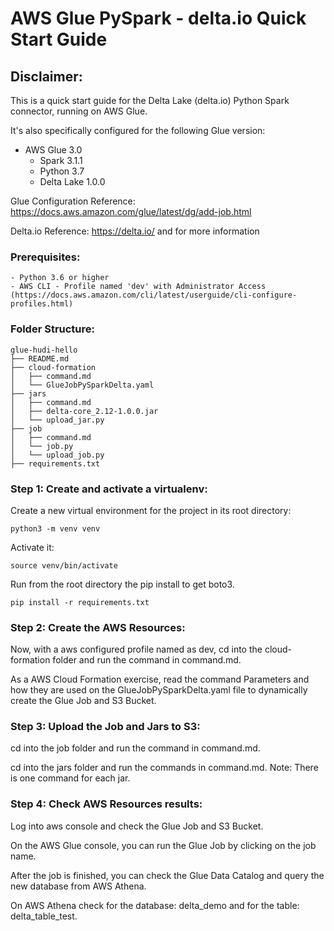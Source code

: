 # AWS Glue PySpark - delta.io Quick Start Guide

## Disclaimer:
This is a quick start guide for the Delta Lake (delta.io) Python Spark connector, running on AWS Glue.

It's also specifically configured for the following Glue version:
- AWS Glue 3.0
    * Spark 3.1.1
    * Python 3.7
    * Delta Lake 1.0.0

Glue Configuration Reference: https://docs.aws.amazon.com/glue/latest/dg/add-job.html

Delta.io Reference: https://delta.io/ and  for more information

### Prerequisites:
    - Python 3.6 or higher
    - AWS CLI - Profile named 'dev' with Administrator Access (https://docs.aws.amazon.com/cli/latest/userguide/cli-configure-profiles.html)
    
### Folder Structure:

```
glue-hudi-hello
├── README.md
├── cloud-formation
│   ├── command.md
│   └── GlueJobPySparkDelta.yaml
├── jars
│   ├── command.md
│   ├── delta-core_2.12-1.0.0.jar
│   └── upload_jar.py
├── job
│   ├── command.md
│   └── job.py
│   └── upload_job.py
├── requirements.txt

```

### Step 1: Create and activate a virtualenv:

Create a new virtual environment for the project in its root directory:

```
python3 -m venv venv
```

Activate it:

```
source venv/bin/activate
```

Run from the root directory the pip install to get boto3.

```
pip install -r requirements.txt
```

### Step 2: Create the AWS Resources:

Now, with a aws configured profile named as dev, cd into the cloud-formation folder and run the command in command.md.

As a AWS Cloud Formation exercise, read the command Parameters and how they are used on the GlueJobPySparkDelta.yaml file to dynamically create the Glue Job and S3 Bucket.

### Step 3: Upload the Job and Jars to S3:
cd into the job folder and run the command in command.md.

cd into the jars folder and run the commands in command.md. Note: There is one command for each jar.

### Step 4: Check AWS Resources results:

Log into aws console and check the Glue Job and S3 Bucket.

On the AWS Glue console, you can run the Glue Job by clicking on the job name.

After the job is finished, you can check the Glue Data Catalog and query the new database from AWS Athena.

On AWS Athena check for the database: delta_demo and for the table: delta_table_test.



